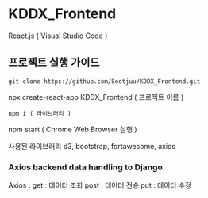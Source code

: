 # KDDX_Frontend
React.js ( Visual Studio Code )

## 프로젝트 실행 가이드

```
git clone https://github.com/Seotjuu/KDDX_Frontend.git

```
npx create-react-app KDDX_Frontend ( 프로젝트 이름 )

```
npm i ( 라이브러리 )

```
npm start ( Chrome Web Browser 실행 )

사용된 라이브러리
d3, bootstrap, fortawesome, axios

### Axios backend data handling to Django

Axios :
    get  : 데이터 조회
    post : 데이터 전송
    put  : 데이터 수정
